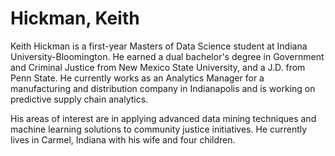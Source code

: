 # Hickman, Keith

Keith Hickman is a first-year Masters of Data Science student at Indiana University-Bloomington. He earned a dual bachelor's degree in Government and Criminal Justice from New Mexico State University, and a J.D. from Penn State. He currently works as an Analytics Manager for a manufacturing and distribution company in Indianapolis and is working on predictive supply chain analytics. 

His areas of interest are in applying advanced data mining techniques and machine learning solutions to community justice initiatives. 
He currently lives in Carmel, Indiana with his wife and four children. 

